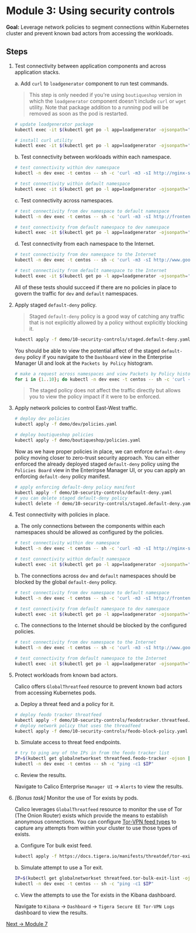# Module 3: Using security controls

**Goal:** Leverage network policies to segment connections within Kubernetes cluster and prevent known bad actors from accessing the workloads.

## Steps

1. Test connectivity between application components and across application stacks.

    a. Add `curl` to `loadgenerator` component to run test commands.

    >This step is only needed if you're using `boutiqueshop` version in which the `loadgenerator` component doesn't include `curl` or `wget` utility.
    >Note that package addition to a running pod will be removed as soon as the pod is restarted.

    ```bash
    # update loadgenerator package
    kubectl exec -it $(kubectl get po -l app=loadgenerator -ojsonpath='{.items[0].metadata.name}') -- sh -c 'apt-get update'

    # install curl utility
    kubectl exec -it $(kubectl get po -l app=loadgenerator -ojsonpath='{.items[0].metadata.name}') -- sh -c 'apt-get install -y curl'
    ```

    b. Test connectivity between workloads within each namespace.

    ```bash
    # test connectivity within dev namespace
    kubectl -n dev exec -t centos -- sh -c 'curl -m3 -sI http://nginx-svc 2>/dev/null | grep -i http'

    # test connectivity within default namespace
    kubectl exec -it $(kubectl get po -l app=loadgenerator -ojsonpath='{.items[0].metadata.name}') -- sh -c 'curl -m3 -sI frontend 2>/dev/null | grep -i http'
    ```

    c. Test connectivity across namespaces.

    ```bash
    # test connectivity from dev namespace to default namespace
    kubectl -n dev exec -t centos -- sh -c 'curl -m3 -sI http://frontend.default 2>/dev/null | grep -i http'

    # test connectivity from default namespace to dev namespace
    kubectl exec -it $(kubectl get po -l app=loadgenerator -ojsonpath='{.items[0].metadata.name}') -- sh -c 'curl -m3 -sI http://nginx-svc.dev 2>/dev/null | grep -i http'
    ```

    d. Test connectivity from each namespace to the Internet.

    ```bash
    # test connectivity from dev namespace to the Internet
    kubectl -n dev exec -t centos -- sh -c 'curl -m3 -sI http://www.google.com 2>/dev/null | grep -i http'

    # test connectivity from default namespace to the Internet
    kubectl exec -it $(kubectl get po -l app=loadgenerator -ojsonpath='{.items[0].metadata.name}') -- sh -c 'curl -m3 -sI www.google.com 2>/dev/null | grep -i http'
    ```

    All of these tests should succeed if there are no policies in place to govern the traffic for `dev` and `default` namespaces.

2. Apply staged `default-deny` policy.

    >Staged `default-deny` policy is a good way of catching any traffic that is not explicitly allowed by a policy without explicitly blocking it.

    ```bash
    kubectl apply -f demo/10-security-controls/staged.default-deny.yaml
    ```

    You should be able to view the potential affect of the staged `default-deny` policy if you navigate to the `Dashboard` view in the Enterprise Manager UI and look at the `Packets by Policy` histogram.

    ```bash
    # make a request across namespaces and view Packets by Policy histogram
    for i in {1..10}; do kubectl -n dev exec -t centos -- sh -c 'curl -m3 -sI http://frontend.default 2>/dev/null | grep -i http'; sleep 2; done
    ```

    >The staged policy does not affect the traffic directly but allows you to view the policy impact if it were to be enforced.

3. Apply network policies to control East-West traffic.

    ```bash
    # deploy dev policies
    kubectl apply -f demo/dev/policies.yaml

    # deploy boutiqueshop policies
    kubectl apply -f demo/boutiqueshop/policies.yaml
    ```

    Now as we have proper policies in place, we can enforce `default-deny` policy moving closer to zero-trust security approach. You can either enforced the already deployed staged `default-deny` policy using the `Policies Board` view in the Enterirpse Manager UI, or you can apply an enforcing `default-deny` policy manifest.

    ```bash
    # apply enforcing default-deny policy manifest
    kubectl apply -f demo/10-security-controls/default-deny.yaml
    # you can delete staged default-deny policy
    kubectl delete -f demo/10-security-controls/staged.default-deny.yaml
    ```

4. Test connectivity with policies in place.

    a. The only connections between the components within each namespaces should be allowed as configured by the policies.

    ```bash
    # test connectivity within dev namespace
    kubectl -n dev exec -t centos -- sh -c 'curl -m3 -sI http://nginx-svc 2>/dev/null | grep -i http'

    # test connectivity within default namespace
    kubectl exec -it $(kubectl get po -l app=loadgenerator -ojsonpath='{.items[0].metadata.name}') -- sh -c 'curl -m3 -sI frontend 2>/dev/null | grep -i http'
    ```

    b. The connections across `dev` and `default` namespaces should be blocked by the global `default-deny` policy.

    ```bash
    # test connectivity from dev namespace to default namespace
    kubectl -n dev exec -t centos -- sh -c 'curl -m3 -sI http://frontend.default 2>/dev/null | grep -i http'

    # test connectivity from default namespace to dev namespace
    kubectl exec -it $(kubectl get po -l app=loadgenerator -ojsonpath='{.items[0].metadata.name}') -- sh -c 'curl -m3 -sI http://nginx-svc.dev 2>/dev/null | grep -i http'
    ```

    c. The connections to the Internet should be blocked by the configured policies.

    ```bash
    # test connectivity from dev namespace to the Internet
    kubectl -n dev exec -t centos -- sh -c 'curl -m3 -sI http://www.google.com 2>/dev/null | grep -i http'

    # test connectivity from default namespace to the Internet
    kubectl exec -it $(kubectl get po -l app=loadgenerator -ojsonpath='{.items[0].metadata.name}') -- sh -c 'curl -m3 -sI www.google.com 2>/dev/null | grep -i http'
    ```

5. Protect workloads from known bad actors.

    Calico offers `GlobalThreatfeed` resource to prevent known bad actors from accessing Kubernetes pods.

    a. Deploy a threat feed and a policy for it.

    ```bash
    # deploy feodo tracker threatfeed
    kubectl apply -f demo/10-security-controls/feodotracker.threatfeed.yaml
    # deploy network policy that uses the threadfeed
    kubectl apply -f demo/10-security-controls/feodo-block-policy.yaml
    ```

    b. Simulate access to threat feed endpoints.

    ```bash
    # try to ping any of the IPs in from the feodo tracker list
    IP=$(kubectl get globalnetworkset threatfeed.feodo-tracker -ojson | jq .spec.nets[0] | sed -e 's/^"//' -e 's/"$//' -e 's/\/32//')
    kubectl -n dev exec -t centos -- sh -c "ping -c1 $IP"
    ```

    c. Review the results.

    Navigate to Calico Enterprise `Manager UI` -> `Alerts` to view the results.

6. *[Bonus task]* Monitor the use of Tor exists by pods.

    Calico leverages `GlobalThreatfeed` resource to monitor the use of Tor (The Onion Router) exists which provide the means to establish anonymous connections. You can configure [Tor-VPN feed types](https://docs.tigera.io/threat/tor-vpn-feed-and-dashboard) to capture any attempts from within your cluster to use those types of exists.

    a. Configure Tor bulk exist feed.

    ```bash
    kubectl apply -f https://docs.tigera.io/manifests/threatdef/tor-exit-feed.yaml
    ```

    b. Simulate attempt to use a Tor exit.

    ```bash
    IP=$(kubectl get globalnetworkset threatfeed.tor-bulk-exit-list -ojson | jq .spec.nets[0] | sed -e 's/^"//' -e 's/"$//' -e 's/\/32//')
    kubectl -n dev exec -t centos -- sh -c "ping -c1 $IP"
    ```

    c. View the attempts to use the Tor exists in the Kibana dashboard.

    Navigate to `Kibana` -> `Dashboard` -> `Tigera Secure EE Tor-VPN Logs` dashboard to view the results.

[Next -> Module 7](../modules/using-egress-access-controls.md)
